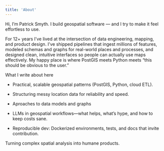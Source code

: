 ```yaml
---
title: 'About'
---
```


<!--
This content will be displayed at the top of the index page.
You can leave this empty if you don’t want to show any content.
-->

Hi, I’m Patrick Smyth. I build geospatial software — and I try to make it feel effortless to use.

For 12+ years I’ve lived at the intersection of data engineering, mapping, and product design. I’ve shipped pipelines that ingest millions of features, modeled schemas and graphs for real-world places and processes, and designed clean, intuitive interfaces so people can actually use maps effectively. My happy place is where PostGIS meets Python meets “this should be obvious to the user.”

What I write about here

- Practical, scalable geospatial patterns (PostGIS, Python, cloud ETL).

- Structuring messy location data for reliability and speed.

- Aproaches to data models and graphs

- LLMs in geospatial workflows—what helps, what’s hype, and how to keep costs sane.

- Reproducible dev: Dockerized environments, tests, and docs that invite contribution.

Turning complex spatial analysis into humane products.